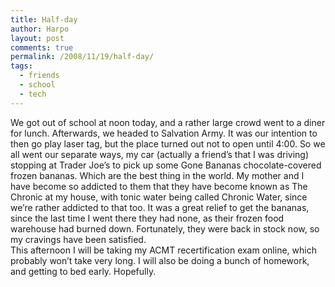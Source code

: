 ```yaml
---
title: Half-day
author: Harpo
layout: post
comments: true
permalink: /2008/11/19/half-day/
tags:
  - friends
  - school
  - tech
---
```

We got out of school at noon today, and a rather large crowd went to a diner for lunch. Afterwards, we headed to Salvation Army. It was our intention to then go play laser tag, but the place turned out not to open until 4:00. So we all went our separate ways, my car (actually a friend&#8217;s that I was driving) stopping at Trader Joe&#8217;s to pick up some Gone Bananas chocolate-covered frozen bananas. Which are the best thing in the world. My mother and I have become so addicted to them that they have become known as The Chronic at my house, with tonic water being called Chronic Water, since we&#8217;re rather addicted to that too. It was a great relief to get the bananas, since the last time I went there they had none, as their frozen food warehouse had burned down. Fortunately, they were back in stock now, so my cravings have been satisfied.  
This afternoon I will be taking my ACMT recertification exam online, which probably won&#8217;t take very long. I will also be doing a bunch of homework, and getting to bed early. Hopefully.